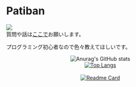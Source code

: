 # Patiban

![](https://komarev.com/ghpvc/?username=Ptbnth)  
質問や話は[ここで](https://github.com/Ptbnth/Ptbnth.github.io/issues/1)お願いします。

プログラミング初心者なので色々教えてほしいです。
 
<div style="text-align:center">
  
![Anurag's GitHub stats](https://github-readme-stats.vercel.app/api?username=Ptbnth&show_icons=true&theme=tokyonight)<br>
[![Top Langs](https://github-readme-stats.vercel.app/api/top-langs/?username=Ptbnth&layout=compact&theme=tokyonight)](https://github.com/Ptbnth/github-readme-stats)<br><br>
[![Readme Card](https://github-readme-stats.vercel.app/api/pin/?username=Ptbnth&repo=github-readme-stats)](https://github.com/Ptbnth/github-readme-stats)
</div>

